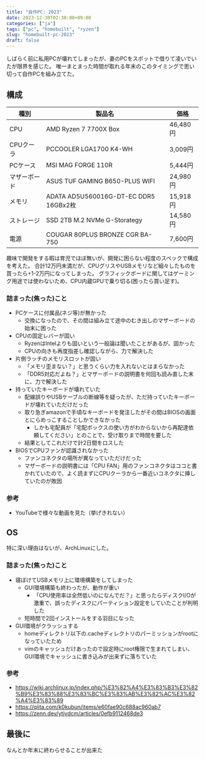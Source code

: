 ```yaml
---
title: "自作PC: 2023"
date: 2023-12-30T02:30:00+09:00
categories: ["ja"]
tags: ["pc", "homebuilt", "ryzen"]
slug: "homebuilt-pc-2023"
draft: false
---
```


しばらく前に私用PCが壊れてしまったが、妻のPCをスポットで借りて凌いでいたが限界を感じた。
唯一まとまった時間が取れる年末のこのタイミングで思い切って自作PCを組み立てた。

## 構成

| 種別 | 製品名 | 価格 |
| -- | -- | -- |
| CPU | AMD Ryzen 7 7700X Box | 46,480円 |
| CPUクーラ | PCCOOLER LGA1700 K4-WH | 3,009円 | 
| PCケース | MSI MAG FORGE 110R | 5,444円 |
| マザーボード | ASUS TUF GAMING B650-PLUS WIFI | 24,980円 | 
| メモリ | ADATA AD5U560016G-DT-EC DDR5 16GBx2枚 | 15,918円 |
| ストレージ | SSD 2TB M.2 NVMe G-Storategy | 14,580円 |
| 電源 | COUGAR 80PLUS BRONZE CGR BA-750 | 7,600円 |

趣味で開発をする暇は育児でほぼ無いが、開発に困らない程度のスペックで構成を考えた。
合計12万円未満だが、CPUグリスやUSBメモリなど細々したものを買ったら+1-2万円になってしまった。
グラフィックボードに関してはゲーミング用途では使わないため、CPU内蔵GPUで乗り切る(困ったら買い足す)。

### 詰まった(焦った)こと
- PCケースに付属品(ネジ等)が無かった
  - 交換になったので、その間は組み立て途中のむき出しのマザーボードの始末に困った
- CPUの固定レバーが固い
  - RyzenはIntelよりも固いという一般論は聞いたことがあるが、固かった
  - CPUの向きも再度指差し確認しながら、力で解決した
- 片側ラッチのメモリスロットが固い
  - 「メモリ歪まない？」と思うくらい力を入れないとはまらなかった
  - 「DDR5対応だよね？」とマザーボードの説明書を何回も読み直した末に、力で解決した
- 持っていたキーボードが壊れていた
  - 配線誤りやUSBケーブルの断線等を疑ったが、ただ持っていたキーボードが壊れていただけだった
  - 取り急ぎamazonで手頃なキーボードを発注したがその間はBIOSの画面とにらめっこすることしかできなかった
    - しかも宅配員が「宅配ボックスの使い方がわからないから再配達依頼してください」とのことで、受け取りまで時間を要した
  - 結果としてこれだけで計2日間をロスした
- BIOSでCPUファンが認識されなかった
  - ファンコネクタの場所が異なっていただけだった
  - マザーボードの説明書には「CPU FAN」用のファンコネクタはココと書かれていたので、よく読まずにCPUクーラから一番近いコネクタに挿していたのが敗因

### 参考
- YouTubeで様々な動画を見た（挙げきれない）


## OS
特に深い理由はないが、ArchLinuxにした。

### 詰まった(焦った)こと
- 寝ぼけてUSBメモリ上に環境構築をしてしまった
  - GUI環境構築も終わったが、動作が重い
    - 「CPU使用率は全然低いのになんでだ？」と思ったらディスクI/Oが激重で、誤ったディスクにパーティション設定をしていたことが判明した
  - 短時間で2回インストールをする羽目になった
- GUI環境がクラッシュする
  - homeディレクトリ以下の.cacheディレクトリのパーミッションがrootになっていたため
  - vimのキャッシュだけあったので設定時にroot権限で生まれてしまい、GUI環境でキャッシュに書き込みが出来ずに落ちていた


### 参考
- https://wiki.archlinux.jp/index.php/%E3%82%A4%E3%83%B3%E3%82%B9%E3%83%88%E3%83%BC%E3%83%AB%E3%82%AC%E3%82%A4%E3%83%89
- https://qiita.com/k0kubun/items/e60fae90c688ac960ab7
- https://zenn.dev/ytjvdcm/articles/0efb9112468de3 


## 最後に

なんとか年末に終わらせることが出来た
